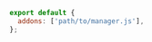 <!-- TODO: Vet this example for CSF Next (usage with addons) -->

```js filename=".storybook/main.js" renderer="common" language="js"
export default {
  addons: ['path/to/manager.js'],
};
```
